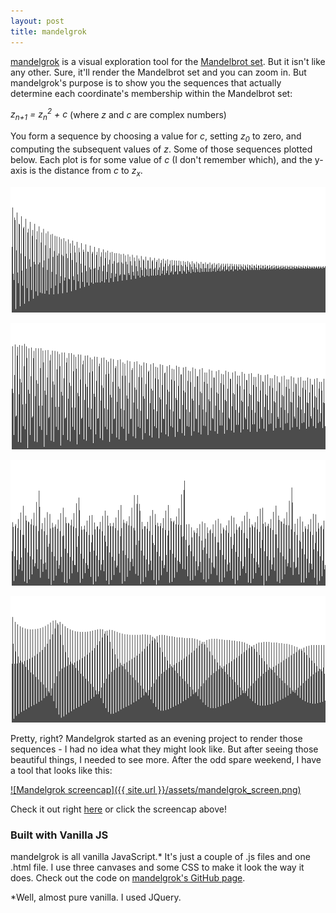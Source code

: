 ```yaml
---
layout: post
title: mandelgrok
---
```


[mandelgrok](http://kdbanman.com/mandelgrok) is a visual exploration tool for the [Mandelbrot set](https://en.wikipedia.org/wiki/Mandelbrot_set).
But it isn't like any other.
Sure, it'll render the Mandelbrot set and you can zoom in.
But mandelgrok's purpose is to show you the sequences that actually determine each coordinate's membership within the Mandelbrot set:

*z<sub>n+1</sub> = z<sub>n</sub><sup>2</sup> + c* (where *z* and *c* are complex numbers)

You form a sequence by choosing a value for *c*, setting *z<sub>0</sub>* to zero, and computing the subsequent values of *z*.
Some of those sequences plotted below.  Each plot is for some value of *c* (I don't remember which),
and the y-axis is the distance from *c* to *z<sub>x</sub>*.

![Sequence 1](https://raw.githubusercontent.com/kdbanman/mandelgrok/gh-pages/sequence_pics/waves3.png)

![Sequence 2](https://raw.githubusercontent.com/kdbanman/mandelgrok/gh-pages/sequence_pics/crazy2.png)

![Sequence 3](https://raw.githubusercontent.com/kdbanman/mandelgrok/gh-pages/sequence_pics/actually_crazy.png)

![Sequence 4](https://raw.githubusercontent.com/kdbanman/mandelgrok/gh-pages/sequence_pics/mandel_mountains.png)

Pretty, right?
Mandelgrok started as an evening project to render those sequences - I had no idea what they might look like.
But after seeing those beautiful things, I needed to see more.
After the odd spare weekend, I have a tool that looks like this:

[![Mandelgrok screencap]({{ site.url }}/assets/mandelgrok_screen.png)](/mandelgrok)

Check it out right [here](http://kdbanman.com/mandelgrok) or click the screencap above!

### Built with Vanilla JS

mandelgrok is all vanilla JavaScript.*  It's just a couple of .js files and one .html file.  I use three canvases and some CSS to make it look the way it does.  Check out the code on [mandelgrok's GitHub page](http://github.com/kdbanman/mandelgrok).


*Well, almost pure vanilla.  I used JQuery.

